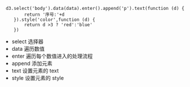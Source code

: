 

     d3.select('body').data(data).enter().append('p').text(function (d) {
            return '序号:'+d
        }).style('color',function (d) {
            return d >3 ? 'red':'blue'
        })

 * select 选择器
 * data 遍历数值
 * enter 遍历每个数值进入的处理流程
 * append 添加元素
 * text 设置元素的 text
 * style 设置元素的 style